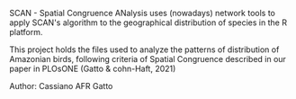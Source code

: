 SCAN - Spatial Congruence ANalysis uses (nowadays) network tools to apply SCAN's algorithm to the geographical distribution of species in the R platform.

This project holds the files used to analyze the patterns of distribution of Amazonian birds, following criteria of Spatial Congruence described in our paper in PLOsONE (Gatto & cohn-Haft, 2021)

Author: Cassiano AFR Gatto





